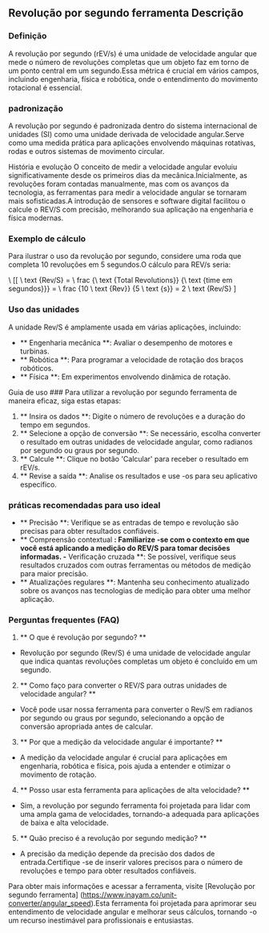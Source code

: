 ## Revolução por segundo ferramenta Descrição

### Definição
A revolução por segundo (rEV/s) é uma unidade de velocidade angular que mede o número de revoluções completas que um objeto faz em torno de um ponto central em um segundo.Essa métrica é crucial em vários campos, incluindo engenharia, física e robótica, onde o entendimento do movimento rotacional é essencial.

### padronização
A revolução por segundo é padronizada dentro do sistema internacional de unidades (SI) como uma unidade derivada de velocidade angular.Serve como uma medida prática para aplicações envolvendo máquinas rotativas, rodas e outros sistemas de movimento circular.

História e evolução
O conceito de medir a velocidade angular evoluiu significativamente desde os primeiros dias da mecânica.Inicialmente, as revoluções foram contadas manualmente, mas com os avanços da tecnologia, as ferramentas para medir a velocidade angular se tornaram mais sofisticadas.A introdução de sensores e software digital facilitou o calcule o REV/S com precisão, melhorando sua aplicação na engenharia e física modernas.

### Exemplo de cálculo
Para ilustrar o uso da revolução por segundo, considere uma roda que completa 10 revoluções em 5 segundos.O cálculo para REV/s seria:

\ [[
\ text {Rev/S} = \ frac {\ text {Total Revolutions}} {\ text {time em segundos}}} = \ frac {10 \ text {Rev}} {5 \ text {s}} = 2 \ text {Rev/S}
\]

### Uso das unidades
A unidade Rev/S é amplamente usada em várias aplicações, incluindo:
- ** Engenharia mecânica **: Avaliar o desempenho de motores e turbinas.
- ** Robótica **: Para programar a velocidade de rotação dos braços robóticos.
- ** Física **: Em experimentos envolvendo dinâmica de rotação.

Guia de uso ###
Para utilizar a revolução por segundo ferramenta de maneira eficaz, siga estas etapas:
1. ** Insira os dados **: Digite o número de revoluções e a duração do tempo em segundos.
2. ** Selecione a opção de conversão **: Se necessário, escolha converter o resultado em outras unidades de velocidade angular, como radianos por segundo ou graus por segundo.
3. ** Calcule **: Clique no botão 'Calcular' para receber o resultado em rEV/s.
4. ** Revise a saída **: Analise os resultados e use -os para seu aplicativo específico.

### práticas recomendadas para uso ideal
- ** Precisão **: Verifique se as entradas de tempo e revolução são precisas para obter resultados confiáveis.
- ** Compreensão contextual **: Familiarize -se com o contexto em que você está aplicando a medição do REV/S para tomar decisões informadas.
-** Verificação cruzada **: Se possível, verifique seus resultados cruzados com outras ferramentas ou métodos de medição para maior precisão.
- ** Atualizações regulares **: Mantenha seu conhecimento atualizado sobre os avanços nas tecnologias de medição para obter uma melhor aplicação.

### Perguntas frequentes (FAQ)

1. ** O que é revolução por segundo? **
- Revolução por segundo (Rev/S) é uma unidade de velocidade angular que indica quantas revoluções completas um objeto é concluído em um segundo.

2. ** Como faço para converter o REV/S para outras unidades de velocidade angular? **
- Você pode usar nossa ferramenta para converter o Rev/S em radianos por segundo ou graus por segundo, selecionando a opção de conversão apropriada antes de calcular.

3. ** Por que a medição da velocidade angular é importante? **
- A medição da velocidade angular é crucial para aplicações em engenharia, robótica e física, pois ajuda a entender e otimizar o movimento de rotação.

4. ** Posso usar esta ferramenta para aplicações de alta velocidade? **
- Sim, a revolução por segundo ferramenta foi projetada para lidar com uma ampla gama de velocidades, tornando-a adequada para aplicações de baixa e alta velocidade.

5. ** Quão preciso é a revolução por segundo medição? **
- A precisão da medição depende da precisão dos dados de entrada.Certifique -se de inserir valores precisos para o número de revoluções e tempo para obter resultados confiáveis.

Para obter mais informações e acessar a ferramenta, visite [Revolução por segundo ferramenta] (https://www.inayam.co/unit-converter/angular_speed).Esta ferramenta foi projetada para aprimorar seu entendimento de velocidade angular e melhorar seus cálculos, tornando -o um recurso inestimável para profissionais e entusiastas.